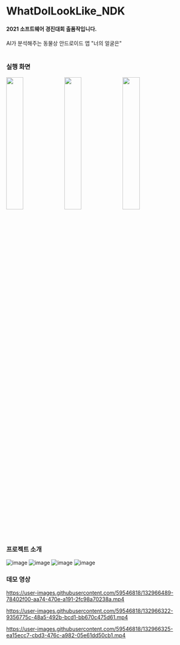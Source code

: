 # WhatDoILookLike_NDK
#### 2021 소프트웨어 경진대회 출품작입니다.

AI가 분석해주는 동물상 안드로이드 앱 "너의 얼굴은"
</br></br>

### 실행 화면

<img src= "https://user-images.githubusercontent.com/59546818/132963395-c032dc06-3f14-4c77-8a3b-79fb7de84021.jpeg" width="30%" height="30%"> <img src= "https://user-images.githubusercontent.com/59546818/132963396-51681989-5be0-44cf-9571-d158d3d6a55b.jpeg" width="30%" height="30%"> <img src= "https://user-images.githubusercontent.com/59546818/132963397-a3111bce-a024-40f4-844b-eb85e69c6f84.jpeg" width="30%" height="30%">


</br></br>
### 프로젝트 소개
![image](https://user-images.githubusercontent.com/59546818/132964143-80b60aa5-8cfe-4035-859b-fd361a6164ad.png)
![image](https://user-images.githubusercontent.com/59546818/132964773-8df222b5-1a13-40fe-b116-b16ac11a5714.png)
![image](https://user-images.githubusercontent.com/59546818/132965057-de2077b4-ef99-4cdf-8daf-547e1a63a92e.png)
![image](https://user-images.githubusercontent.com/59546818/132965792-f31c1547-b4b1-401a-9cd2-f8fbaf8adefe.png)



### 데모 영상

https://user-images.githubusercontent.com/59546818/132966489-78402f00-aa74-470e-a191-2fc98a70238a.mp4

https://user-images.githubusercontent.com/59546818/132966322-9356775c-48a5-492b-bcd1-bb670c475d61.mp4

https://user-images.githubusercontent.com/59546818/132966325-ea15ecc7-cbd3-476c-a982-05e61dd50cb1.mp4





